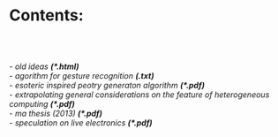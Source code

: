 <p><h1>Contents:</h1><br/><br/></p>


<p>
- <i>old ideas <b> (*.html) </b> </i><br/>
- <i>agorithm for gesture recognition <b> (.txt)  </b> </i><br/>
- <i>esoteric inspired peotry generaton algorithm <b> (*.pdf) </b> </i><br/>
- <i>extrapolating general considerations on the feature of heterogeneous computing  <b> (*.pdf) </b> </i><br/>
- <i>ma thesis (2013) <b> (*.pdf) </b> </i><br/>
- <i>speculation on live electronics <b> (*.pdf) </b> </i><br/>
</p>
